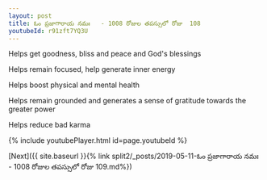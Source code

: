 ```yaml
---
layout: post
title: ఓం ప్రజాగారాయ నమః   - 1008 రోజుల తపస్సులో రోజు  108
youtubeId: r91zft7YQ3U
---
```

 
 
Helps get goodness, bliss and peace and God's blessings
 
Helps remain focused, help generate inner energy 
 
Helps boost physical and mental health 
 
Helps remain grounded and generates a sense of gratitude towards the greater power 
 
Helps reduce bad karma
 
 
 
 


{% include youtubePlayer.html id=page.youtubeId %}
 
[Next]({{ site.baseurl }}{% link  split2/_posts/2019-05-11-ఓం ప్రజాగారాయ నమః   - 1008 రోజుల తపస్సులో రోజు  109.md%})
 
